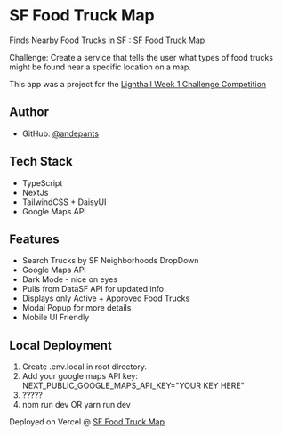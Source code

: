 
# SF Food Truck Map

Finds Nearby Food Trucks in SF : [SF Food Truck Map](https://food-truck-map-mocha.vercel.app/)

Challenge: Create a service that tells the user what types of food trucks might be found near a specific location on a map.

This app was a project for the [Lighthall Week 1 Challenge Competition](https://www.lighthall.co/challenge/3a7be660-3207-414b-bbf2-742d1b93ace4)

## Author

- GitHub: [@andepants](https://github.com/andepants)

## Tech Stack
- TypeScript
- NextJs
- TailwindCSS + DaisyUI
- Google Maps API

## Features

- Search Trucks by SF Neighborhoods DropDown
- Google Maps API
- Dark Mode - nice on eyes
- Pulls from DataSF API for updated info
- Displays only Active + Approved Food Trucks
- Modal Popup for more details
- Mobile UI Friendly

## Local Deployment

1. Create .env.local in root directory.
2. Add your google maps API key: NEXT_PUBLIC_GOOGLE_MAPS_API_KEY="YOUR KEY HERE"
3. ?????
4. npm run dev OR yarn run dev

Deployed on Vercel @ [SF Food Truck Map](https://food-truck-map-mocha.vercel.app/)
